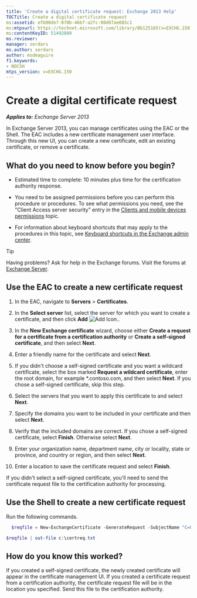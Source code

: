 ```yaml
---
title: 'Create a digital certificate request: Exchange 2013 Help'
TOCTitle: Create a digital certificate request
ms:assetid: efb00de7-070b-46bf-a2fc-00d07ae085c1
ms:mtpsurl: https://technet.microsoft.com/library/Bb125165(v=EXCHG.150)
ms:contentKeyID: 51492809
ms.reviewer: 
manager: serdars
ms.author: serdars
author: msdmaguire
f1.keywords:
- NOCSH
mtps_version: v=EXCHG.150
---
```


# Create a digital certificate request

_**Applies to:** Exchange Server 2013_

In Exchange Server 2013, you can manage certificates using the EAC or the Shell. The EAC includes a new certificate management user interface. Through this new UI, you can create a new certificate, edit an existing certificate, or remove a certificate.

## What do you need to know before you begin?

- Estimated time to complete: 10 minutes plus time for the certification authority response.

- You need to be assigned permissions before you can perform this procedure or procedures. To see what permissions you need, see the "Client Access server security" entry in the [Clients and mobile devices permissions](clients-and-mobile-devices-permissions-exchange-2013-help.md) topic.

- For information about keyboard shortcuts that may apply to the procedures in this topic, see [Keyboard shortcuts in the Exchange admin center](keyboard-shortcuts-in-the-exchange-admin-center-2013-help.md).

> [!TIP]
> Having problems? Ask for help in the Exchange forums. Visit the forums at [Exchange Server](https://social.technet.microsoft.com/forums/office/home?category=exchangeserver).

## Use the EAC to create a new certificate request

1. In the EAC, navigate to **Servers** \> **Certificates**.

2. In the **Select server** list, select the server for which you want to create a certificate, and then click **Add** ![Add Icon.](images/JJ218640.c1e75329-d6d7-4073-a27d-498590bbb558(EXCHG.150).gif "Add Icon").

3. In the **New Exchange certificate** wizard, choose either **Create a request for a certificate from a certification authority** or **Create a self-signed certificate**, and then select **Next**.

4. Enter a friendly name for the certificate and select **Next**.

5. If you didn't choose a self-signed certificate and you want a wildcard certificate, select the box marked **Request a wildcard certificate**, enter the root domain, for example \*.contoso.com, and then select **Next**. If you chose a self-signed certificate, skip this step.

6. Select the servers that you want to apply this certificate to and select **Next**.

7. Specify the domains you want to be included in your certificate and then select **Next**.

8. Verify that the included domains are correct. If you chose a self-signed certificate, select **Finish**. Otherwise select **Next**.

9. Enter your organization name, department name, city or locality, state or province, and country or region, and then select **Next**.

10. Enter a location to save the certificate request and select **Finish**.

If you didn't select a self-signed certificate, you'll need to send the certificate request file to the certification authority for processing.

## Use the Shell to create a new certificate request

Run the following commands.

```powershell
  $reqfile = New-ExchangeCertificate -GenerateRequest -SubjectName "C=US,o=Contoso,cn=contosotocert" -DomainName "contoso.com" -PrivateKeyExportable $true
```

```powershell
$reqfile | out-file c:\certreq.txt
```

## How do you know this worked?

If you created a self-signed certificate, the newly created certificate will appear in the certificate management UI. If you created a certificate request from a certification authority, the certificate request file will be in the location you specified. Send this file to the certification authority.
